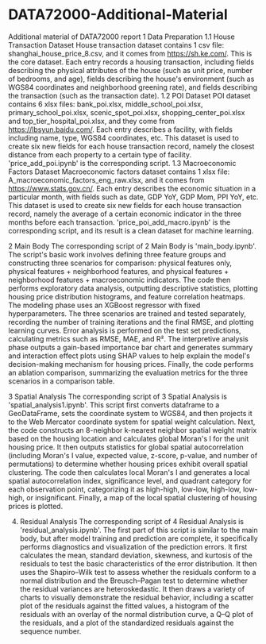 # DATA72000-Additional-Material
Additional material of DATA72000 report
1 Data Preparation
1.1 House Transaction Dataset
       House transaction dataset contains 1 csv file: shanghai_house_price_8.csv, and it comes from
https://sh.ke.com/. This is the core dataset. Each entry records a housing transaction, including fields 
describing the physical attributes of the house (such as unit price, number of bedrooms, and age), 
fields describing the house's environment (such as WGS84 coordinates and neighborhood greening rate), 
and fields describing the transaction (such as the transaction date). 
1.2 POI Dataset
       POI dataset contains 6 xlsx files: bank_poi.xlsx, middle_school_poi.xlsx, primary_school_poi.xlsx,
scenic_spot_poi.xlsx, shopping_center_poi.xlsx and top_tier_hospital_poi.xlsx, and they come from
https://lbsyun.baidu.com/. Each entry describes a facility, with fields including name, type, 
WGS84 coordinates, etc. This dataset is used to create six new fields for each house transaction 
record, namely the closest distance from each property to a certain type of facility. 'price_add_poi.ipynb'
is the corresponding script.
1.3 Macroeconomic Factors Dataset
       Macroeconomic factors dataset contains 1 xlsx file: A_macroeconomic_factors_eng_raw.xlsx,
and it comes from https://www.stats.gov.cn/. Each entry describes the economic situation in a 
particular month, with fields such as date, GDP YoY, GDP Mom, PPI YoY, etc. This dataset is used 
to create six new fields for each house transaction record, namely the average of a certain 
economic indicator in the three months before each transaction. 'price_poi_add_macro.ipynb' is the 
corresponding script, and its result is a clean dataset for machine learning.

2 Main Body
       The corresponding script of 2 Main Body is 'main_body.ipynb'. The script's basic work involves 
defining three feature groups and constructing three scenarios for comparison: physical features only, 
physical features + neighborhood features, and physical features + neighborhood features + macroeconomic indicators. 
       The code then performs exploratory data analysis, outputting descriptive statistics, plotting housing 
price distribution histograms, and feature correlation heatmaps. 
       The modeling phase uses an XGBoost regressor with fixed hyperparameters. The three scenarios 
are trained and tested separately, recording the number of training iterations and the final RMSE, and 
plotting learning curves. 
       Error analysis is performed on the test set predictions, calculating metrics such as RMSE, MAE, and R². 
       The interpretive analysis phase outputs a gain-based importance bar chart and generates summary 
and interaction effect plots using SHAP values ​​to help explain the model's decision-making mechanism 
for housing prices. 
       Finally, the code performs an ablation comparison, summarizing the evaluation metrics for the 
three scenarios in a comparison table.

3 Spatial Analysis
       The corresponding script of 3 Spatial Analysis is 'spatial_analysis1.ipynb'. 
       This script first  converts dataframe to a GeoDataFrame, sets the coordinate system to WGS84, and then 
projects it to the Web Mercator coordinate system for spatial weight calculation. Next, the code constructs an 8-neighbor k-nearest 
neighbor spatial weight matrix based on the housing location and calculates global Moran's I for 
the unit housing price. It then outputs statistics for global spatial autocorrelation (including Moran's I value, 
expected value, z-score, p-value, and number of permutations) to determine whether housing prices 
exhibit overall spatial clustering. The code then calculates local Moran's I and generates a local spatial 
autocorrelation index, significance level, and quadrant category for each observation point, categorizing 
it as high-high, low-low, high-low, low-high, or insignificant. Finally, a map of the local spatial clustering 
of housing prices is plotted.

4. Residual Analysis
       The corresponding script of 4 Residual Analysis is 'residual_analysis.ipynb'. 
       The first part of this script is similar to the main body, but after model training and prediction are 
complete, it specifically performs diagnostics and visualization of the prediction errors. It first calculates 
the mean, standard deviation, skewness, and kurtosis of the residuals to test the basic characteristics of 
the error distribution. It then uses the Shapiro–Wilk test to assess whether the residuals conform to a 
normal distribution and the Breusch–Pagan test to determine whether the residual variances are heteroskedastic. 
It then draws a variety of charts to visually demonstrate the residual behavior, including a scatter plot of 
the residuals against the fitted values, a histogram of the residuals with an overlay of the normal distribution 
curve, a Q–Q plot of the residuals, and a plot of the standardized residuals against the sequence number.
